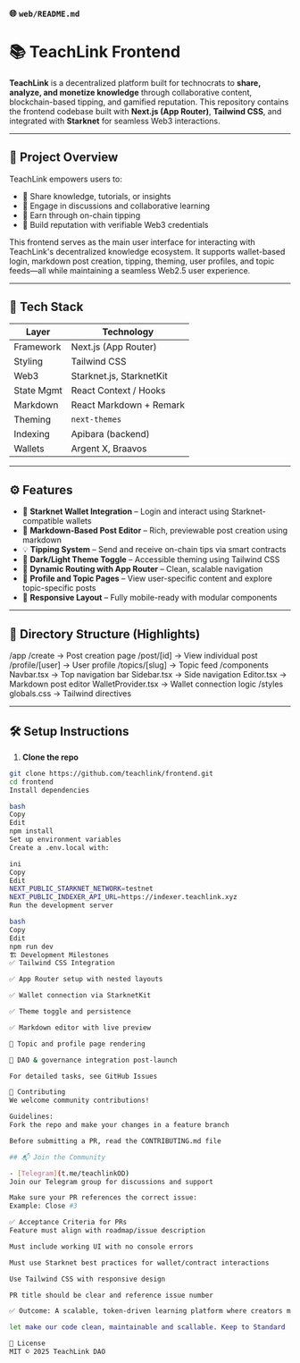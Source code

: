 
### 🌐 `web/README.md`

# 📚 TeachLink Frontend

**TeachLink** is a decentralized platform built for technocrats to **share, analyze, and monetize knowledge** through collaborative content, blockchain-based tipping, and gamified reputation. This repository contains the frontend codebase built with **Next.js (App Router)**, **Tailwind CSS**, and integrated with **Starknet** for seamless Web3 interactions.

---

## 🚀 Project Overview

TeachLink empowers users to:

- 📢 Share knowledge, tutorials, or insights  
- 🧠 Engage in discussions and collaborative learning  
- 💸 Earn through on-chain tipping  
- 🔗 Build reputation with verifiable Web3 credentials  

This frontend serves as the main user interface for interacting with TeachLink's decentralized knowledge ecosystem. It supports wallet-based login, markdown post creation, tipping, theming, user profiles, and topic feeds—all while maintaining a seamless Web2.5 user experience.

---

## 🧱 Tech Stack

| Layer       | Technology               |
|------------|--------------------------|
| Framework  | Next.js (App Router)     |
| Styling    | Tailwind CSS             |
| Web3       | Starknet.js, StarknetKit |
| State Mgmt | React Context / Hooks    |
| Markdown   | React Markdown + Remark  |
| Theming    | `next-themes`            |
| Indexing   | Apibara (backend)        |
| Wallets    | Argent X, Braavos        |

---

## ⚙️ Features

- 🔐 **Starknet Wallet Integration** – Login and interact using Starknet-compatible wallets  
- 🧾 **Markdown-Based Post Editor** – Rich, previewable post creation using markdown  
- 💡 **Tipping System** – Send and receive on-chain tips via smart contracts  
- 🌙 **Dark/Light Theme Toggle** – Accessible theming using Tailwind CSS  
- 🔎 **Dynamic Routing with App Router** – Clean, scalable navigation  
- 📂 **Profile and Topic Pages** – View user-specific content and explore topic-specific posts  
- 📱 **Responsive Layout** – Fully mobile-ready with modular components  

---

## 📁 Directory Structure (Highlights)

/app
/create → Post creation page
/post/[id] → View individual post
/profile/[user] → User profile
/topics/[slug] → Topic feed
/components
Navbar.tsx → Top navigation bar
Sidebar.tsx → Side navigation
Editor.tsx → Markdown post editor
WalletProvider.tsx → Wallet connection logic
/styles
globals.css → Tailwind directives

---

## 🛠 Setup Instructions

1. **Clone the repo**
```bash
git clone https://github.com/teachlink/frontend.git
cd frontend
Install dependencies

bash
Copy
Edit
npm install
Set up environment variables
Create a .env.local with:

ini
Copy
Edit
NEXT_PUBLIC_STARKNET_NETWORK=testnet
NEXT_PUBLIC_INDEXER_API_URL=https://indexer.teachlink.xyz
Run the development server

bash
Copy
Edit
npm run dev
🏗️ Development Milestones
✅ Tailwind CSS Integration

✅ App Router setup with nested layouts

✅ Wallet connection via StarknetKit

✅ Theme toggle and persistence

✅ Markdown editor with live preview

🚧 Topic and profile page rendering

🚧 DAO & governance integration post-launch

For detailed tasks, see GitHub Issues

🤝 Contributing
We welcome community contributions!

Guidelines:
Fork the repo and make your changes in a feature branch

Before submitting a PR, read the CONTRIBUTING.md file

## 📬 Join the Community

- [Telegram](t.me/teachlinkOD)
Join our Telegram group for discussions and support

Make sure your PR references the correct issue:
Example: Close #3

✅ Acceptance Criteria for PRs
Feature must align with roadmap/issue description

Must include working UI with no console errors

Must use Starknet best practices for wallet/contract interactions

Use Tailwind CSS with responsive design

PR title should be clear and reference issue number

✅ Outcome: A scalable, token-driven learning platform where creators monetize knowledge, learners access premium content, and all users interact securely — powered by Web2 + Web3.

let make our code clean, maintainable and scallable. Keep to Standard

📜 License
MIT © 2025 TeachLink DAO

